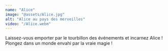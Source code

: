 ```yaml
---
name: "Alice"
image: "@assets/Alice.jpg"
alt: "Alice au pays des merveilles"
video: "/Alice.webm"
---
```


Laissez-vous emporter par le tourbillon des événements et incarnez Alice ! Plongez dans un monde envahi par la vraie magie !

